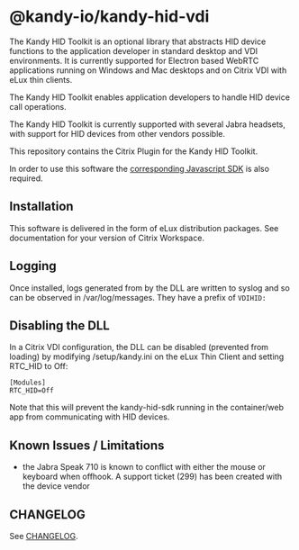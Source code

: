 # @kandy-io/kandy-hid-vdi

The Kandy HID Toolkit is an optional library that abstracts HID device functions to the application developer in standard desktop and VDI environments. It is currently supported for Electron based WebRTC applications running on Windows and Mac desktops and on Citrix VDI with eLux thin clients.<br>

The Kandy HID Toolkit enables application developers to handle HID device call operations.<br>

The Kandy HID Toolkit is currently supported with several Jabra headsets, with support for HID devices from other vendors possible.

This repository contains the Citrix Plugin for the Kandy HID Toolkit.

In order to use this software the [corresponding Javascript SDK](https://github.com/Kandy-IO/kandy-hid-sdk) is also required.

## Installation

This software is delivered in the form of eLux distribution packages. See documentation for your version of Citrix Workspace.

## Logging

Once installed, logs generated from by the DLL are written to syslog and so can be observed in /var/log/messages. They have a prefix of `VDIHID:`

## Disabling the DLL

In a Citrix VDI configuration, the DLL can be disabled (prevented from loading) by modifying /setup/kandy.ini on the eLux Thin Client and setting RTC_HID to Off:

```
[Modules]
RTC_HID=Off
```
Note that this will prevent the kandy-hid-sdk running in the container/web app from communicating with HID devices.

## Known Issues / Limitations
- the Jabra Speak 710 is known to conflict with either the mouse or keyboard when offhook. A support ticket (299) has been created with the device vendor

## CHANGELOG
See [CHANGELOG](./CHANGELOG.md).
